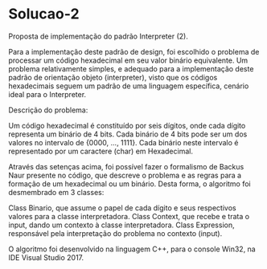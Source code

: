 # Solucao-2
Proposta de implementação do padrão Interpreter (2).

Para a implementação deste padrão de design, foi escolhido o problema de processar um código hexadecimal em seu valor binário equivalente. 
Um problema relativamente simples, e adequado para a implementação deste padrão de orientação objeto (interpreter), visto que os códigos hexadecimais seguem um padrão de uma linguagem específica, cenário ideal para o Interpreter.

Descrição do problema:

Um código hexadecimal é constituído por seis dígitos, onde cada dígito representa um binário de 4 bits.
Cada binário de 4 bits pode ser um dos valores no intervalo de {0000, ..., 1111}.
Cada binário neste intervalo é representado por um caractere (char) em Hexadecimal.

Através das setenças acima, foi possível fazer o formalismo de Backus Naur presente no código, que descreve o problema e as regras para a formação de um hexadecimal ou um binário. Desta forma, o algoritmo foi desmembrado em 3 classes:

Class Binario, que assume o papel de cada dígito e seus respectivos valores para a classe interpretadora.
Class Context, que recebe e trata o input, dando um contexto à classe interpretadora.
Class Expression, responsável pela interpretação do problema no contexto (input).

O algoritmo foi desenvolvido na linguagem C++, para o console Win32, na IDE Visual Studio 2017.
